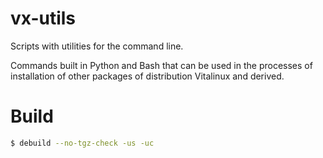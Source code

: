 vx-utils
========

Scripts with utilities for the command line.

Commands built in Python and Bash that can be used in the processes of
installation of other packages of distribution Vitalinux and derived.


Build
=====

```bash
$ debuild --no-tgz-check -us -uc
```
